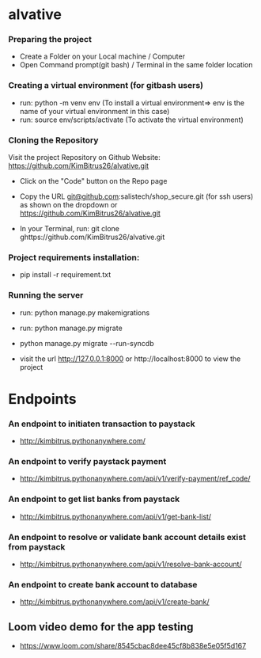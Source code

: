 # alvative

### Preparing the project

- Create a Folder on your Local machine / Computer
- Open Command prompt(git bash) / Terminal in the same folder location

### Creating a virtual environment (for gitbash users)

- run: python -m venv env (To install a virtual environment=> env is the name of your virtual environment in this case)
- run: source env/scripts/activate (To activate the virtual environment)

### Cloning the Repository

Visit the project Repository on Github Website: https://github.com/KimBitrus26/alvative.git

- Click on the "Code" button on the Repo page

- Copy the URL git@github.com:salistech/shop_secure.git (for ssh users) as shown on the dropdown or https://github.com/KimBitrus26/alvative.git

- In your Terminal, run: git clone ghttps://github.com/KimBitrus26/alvative.git


### Project requirements installation:

- pip install -r requirement.txt

### Running the server

- run: python manage.py makemigrations

- run: python manage.py migrate

- python manage.py migrate --run-syncdb


- visit the url http://127.0.0.1:8000 or http://localhost:8000 to view the project


# Endpoints


### An endpoint to initiaten transaction to paystack
- http://kimbitrus.pythonanywhere.com/

### An endpoint to verify paystack payment
- http://kimbitrus.pythonanywhere.com/api/v1/verify-payment/ref_code/

### An endpoint to get list banks from paystack
- http://kimbitrus.pythonanywhere.com/api/v1/get-bank-list/

### An endpoint to resolve or validate bank account details exist from paystack
- http://kimbitrus.pythonanywhere.com/api/v1/resolve-bank-account/

### An endpoint to create bank account to database
- http://kimbitrus.pythonanywhere.com/api/v1/create-bank/


## Loom video demo for the app testing
- https://www.loom.com/share/8545cbac8dee45cf8b838e5e05f5d167